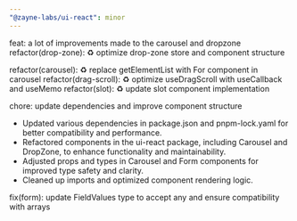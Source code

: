 ```yaml
---
"@zayne-labs/ui-react": minor
---
```


feat: a lot of improvements made to the carousel and dropzone
refactor(drop-zone): ♻️ optimize drop-zone store and component structure

refactor(carousel): ♻️ replace getElementList with For component in carousel
refactor(drag-scroll): ♻️ optimize useDragScroll with useCallback and useMemo
refactor(slot): ♻️ update slot component implementation

chore: update dependencies and improve component structure

- Updated various dependencies in package.json and pnpm-lock.yaml for better compatibility and performance.
- Refactored components in the ui-react package, including Carousel and DropZone, to enhance functionality and maintainability.
- Adjusted props and types in Carousel and Form components for improved type safety and clarity.
- Cleaned up imports and optimized component rendering logic.

fix(form): update FieldValues type to accept any and ensure compatibility with arrays
